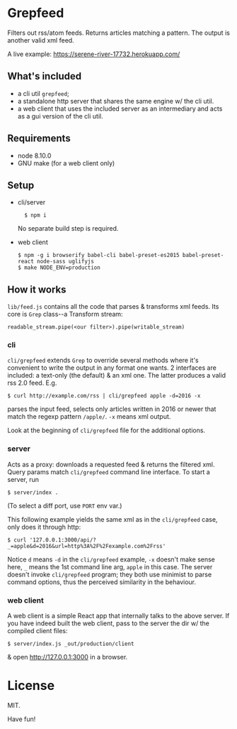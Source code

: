 # Grepfeed

Filters out rss/atom feeds. Returns articles matching a pattern. The
output is another valid xml feed.

A live example: https://serene-river-17732.herokuapp.com/

## What's included

* a cli util `grepfeed`;
* a standalone http server that shares the same engine w/ the cli util.
* a web client that uses the included server as an intermediary and
  acts as a gui version of the cli util.

## Requirements

* node 8.10.0
* GNU make (for a web client only)

## Setup

* cli/server

        $ npm i

    No separate build step is required.

* web client

    ~~~
    $ npm -g i browserify babel-cli babel-preset-es2015 babel-preset-react node-sass uglifyjs
    $ make NODE_ENV=production
    ~~~

## How it works

`lib/feed.js` contains all the code that parses & transforms xml
feeds. Its core is `Grep` class--a Transform stream:

    readable_stream.pipe(<our filter>).pipe(writable_stream)

### cli

`cli/grepfeed` extends `Grep` to override several methods where it's
convenient to write the output in any format one wants. 2 interfaces
are included: a text-only (the default) & an xml one. The latter
produces a valid rss 2.0 feed. E.g.

    $ curl http://example.com/rss | cli/grepfeed apple -d=2016 -x

parses the input feed, selects only articles written in 2016 or newer
that match the regexp pattern `/apple/`. `-x` means xml output.

Look at the beginning of `cli/grepfeed` file for the additional
options.

### server

Acts as a proxy: downloads a requested feed & returns the filtered
xml. Query params match `cli/grepfeed` command line interface. To
start a server, run

    $ server/index .

(To select a diff port, use `PORT` env var.)

This following example yields the same xml as in the `cli/grepfeed`
case, only does it through http:

    $ curl '127.0.0.1:3000/api/?_=apple&d=2016&url=http%3A%2F%2Fexample.com%2Frss'

Notice `d` means `-d` in the `cli/grepfeed` example, `-x` doesn't make
sense here, `_` means the 1st command line arg, `apple` in this
case. The server doesn't invoke `cli/grepfeed` program; they both use
minimist to parse command options, thus the perceived similarity in
the behaviour.

### web client

A web client is a simple React app that internally talks to the above
server. If you have indeed built the web client, pass to the server
the dir w/ the compiled client files:

    $ server/index.js _out/production/client

& open http://127.0.0.1:3000 in a browser.

# License

MIT.

Have fun!
